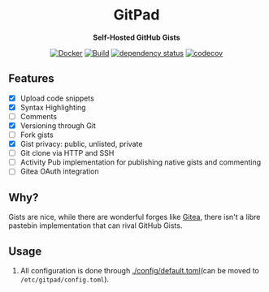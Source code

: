 <div align="center">
<h1> GitPad </h1>
<p>

**Self-Hosted GitHub Gists**

</p>

[![Docker](https://img.shields.io/docker/pulls/realaravinth/gitpad)](https://hub.docker.com/r/realaravinth/gitpad)
[![Build](https://github.com/realaravinth/gitpad/actions/workflows/linux.yml/badge.svg)](https://github.com/realaravinth/gitpad/actions/workflows/linux.yml)
[![dependency status](https://deps.rs/repo/github/realaravinth/gitpad/status.svg)](https://deps.rs/repo/github/realaravinth/gitpad)
[![codecov](https://codecov.io/gh/realaravinth/gitpad/branch/master/graph/badge.svg)](https://codecov.io/gh/realaravinth/gitpad)

</div>

## Features

-   [x] Upload code snippets
-   [x] Syntax Highlighting
-   [ ] Comments
-   [x] Versioning through Git
-   [ ] Fork gists
-   [x] Gist privacy: public, unlisted, private
-   [ ] Git clone via HTTP and SSH
-   [ ] Activity Pub implementation for publishing native gists and commenting
-   [ ] Gitea OAuth integration

## Why?

Gists are nice, while there are wonderful forges like
[Gitea](https://gitea.io), there isn't a libre pastebin implementation that
can rival GitHub Gists.

## Usage

1. All configuration is done through
   [./config/default.toml](./config/default.toml)(can be moved to
   `/etc/gitpad/config.toml`).

